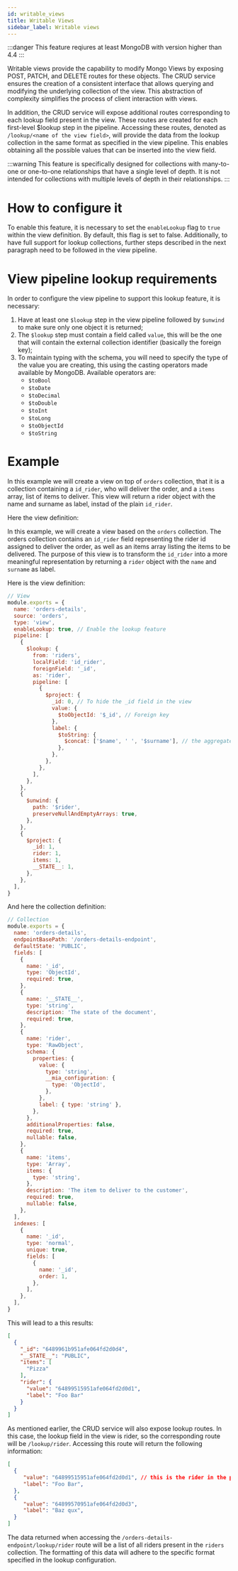 ```yaml
---
id: writable_views
title: Writable Views
sidebar_label: Writable views
---
```

:::danger
This feature reqiures at least MongoDB with version higher than 4.4
:::

Writable views provide the capability to modify Mongo Views by exposing POST, PATCH, and DELETE routes for these objects. The CRUD service ensures the creation of a consistent interface that allows querying and modifying the underlying collection of the view. This abstraction of complexity simplifies the process of client interaction with views.

In addition, the CRUD service will expose additional routes corresponding to each lookup field present in the view. These routes are created for each first-level $lookup step in the pipeline. Accessing these routes, denoted as `/lookup/<name of the view field>`, will provide the data from the lookup collection in the same format as specified in the view pipeline. This enables obtaining all the possible values that can be inserted into the view field.

:::warning
This feature is specifically designed for collections with many-to-one or one-to-one relationships that have a single level of depth. It is not intended for collections with multiple levels of depth in their relationships.
:::

# How to configure it

To enable this feature, it is necessary to set the `enableLookup` flag to `true` within the view definition. By default, this flag is set to false. Additionally, to have full support for lookup collections, further steps described in the next paragraph need to be followed in the view pipeline.

# View pipeline lookup requirements

In order to configure the view pipeline to support this lookup feature, it is necessary:

1. Have at least one `$lookup` step in the view pipeline followed by `$unwind` to make sure only one object it is returned;
2. The `$lookup` step must contain a field called `value`, this will be the one that will contain the external collection identifier (basically the foreign key);
3. To maintain typing with the schema, you will need to specify the type of the value you are creating, this using the casting operators made available by MongoDB. Available operators are:
    - `$toBool`
    - `$toDate`
    - `$toDecimal`
    - `$toDouble`
    - `$toInt`
    - `$toLong`
    - `$toObjectId`
    - `$toString`
  
# Example

In this example we will create a view on top of `orders` collection, that it is a collection containing a `id_rider`, who will deliver the order, and a `items` array, list of items to deliver. This view will return a rider object with the name and surname as label, instad of the plain `id_rider`.  

Here the view definition:


In this example, we will create a view based on the `orders` collection. The orders collection contains an `id_rider` field representing the rider id assigned to deliver the order, as well as an items array listing the items to be delivered. The purpose of this view is to transform the `id_rider` into a more meaningful representation by returning a `rider` object with the `name` and `surname` as label.

Here is the view definition:


```js title=view
// View
module.exports = {
  name: 'orders-details',
  source: 'orders',
  type: 'view',
  enableLookup: true, // Enable the lookup feature
  pipeline: [
    {
      $lookup: {
        from: 'riders',
        localField: 'id_rider',
        foreignField: '_id',
        as: 'rider',
        pipeline: [
          {
            $project: {
              _id: 0, // To hide the _id field in the view
              value: {
                $toObjectId: '$_id', // Foreign key
              },
              label: {
                $toString: {
                  $concat: ['$name', ' ', '$surname'], // the aggregated value
                },
              },
            },
          },
        ],
      },
    },
    {
      $unwind: {
        path: '$rider',
        preserveNullAndEmptyArrays: true,
      },
    },
    {
      $project: {
        _id: 1,
        rider: 1,
        items: 1,
        __STATE__: 1,
      },
    },
  ],
}
```

And here the collection definition:

```js title=collection
// Collection
module.exports = {
  name: 'orders-details',
  endpointBasePath: '/orders-details-endpoint',
  defaultState: 'PUBLIC',
  fields: [
    {
      name: '_id',
      type: 'ObjectId',
      required: true,
    },
    {
      name: '__STATE__',
      type: 'string',
      description: 'The state of the document',
      required: true,
    },
    {
      name: 'rider',
      type: 'RawObject',
      schema: {
        properties: {
          value: {
            type: 'string',
            __mia_configuration: {
              type: 'ObjectId',
            },
          },
          label: { type: 'string' },
        },
      },
      additionalProperties: false,
      required: true,
      nullable: false,
    },
    {
      name: 'items',
      type: 'Array',
      items: {
        type: 'string',
      },
      description: 'The item to deliver to the customer',
      required: true,
      nullable: false,
    },
  ],
  indexes: [
    {
      name: '_id',
      type: 'normal',
      unique: true,
      fields: [
        {
          name: '_id',
          order: 1,
        },
      ],
    },
  ],
}
```

This will lead to a this results:

```json
[
  {
    "_id": "6489961b951afe064fd2d0d4",
    "__STATE__": "PUBLIC",
    "items": [
      "Pizza"
    ],
    "rider": {
      "value": "64899515951afe064fd2d0d1",
      "label": "Foo Bar"
    }
  }
]
```

As mentioned earlier, the CRUD service will also expose lookup routes. In this case, the lookup field in the view is rider, so the corresponding route will be `/lookup/rider`. Accessing this route will return the following information:

```json
[
  {
     "value": "64899515951afe064fd2d0d1", // this is the rider in the previous result
     "label": "Foo Bar",
  },
  {
     "value": "64899570951afe064fd2d0d3",
     "label": "Baz qux",
  }
]
```

The data returned when accessing the `/orders-details-endpoint/lookup/rider` route will be a list of all riders present in the `riders` collection. The formatting of this data will adhere to the specific format specified in the lookup configuration.

